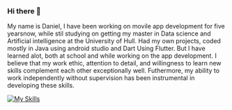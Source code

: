 ### Hi there 👋

My name is Daniel, I have been working on movile app development for five yearsnow, while stil studying on getting my master in Data science and Artificial intelligence at the University of Hull. Had my own projects, coded mostly in Java using android studio and Dart Using Flutter. But I have learned alot, both at school and while working on the app development. I believe that my work ethic, attention to detail, and willingness to learn new skills complement each other exceptionally well. Futhermore, my ability to work independently without supervision has been instrumental in developing these skills. 


[![My Skills](https://skillicons.dev/icons?i=java,python,dart,html,css,flutter&perline=3)](https://skillicons.dev)
